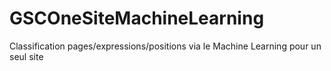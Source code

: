 # GSCOneSiteMachineLearning
Classification pages/expressions/positions via le Machine Learning pour un seul site
